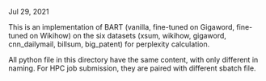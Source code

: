 Jul 29, 2021 

This is an implementation of BART (vanilla, fine-tuned on Gigaword, fine-tuned on Wikihow) on the six datasets (xsum, wikihow, gigaword, cnn_dailymail, billsum, big_patent) for perplexity calculation. 

All python file in this directory have the same content, with only different in naming. For HPC job submission, they are paired with different sbatch file. 

